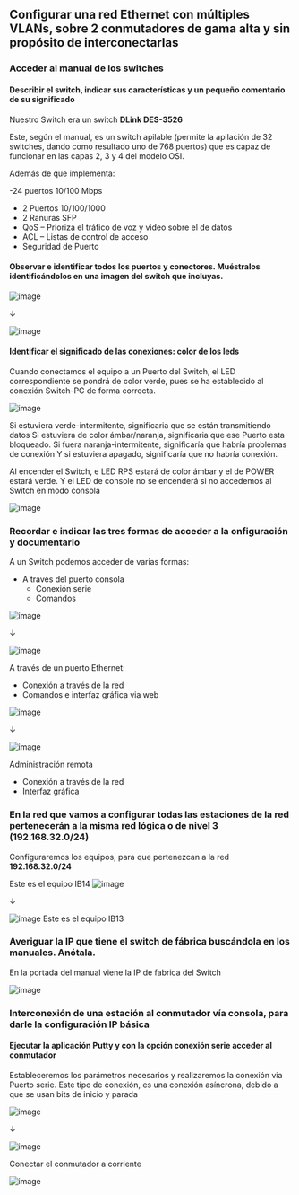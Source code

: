 ## Configurar una red Ethernet con múltiples VLANs, sobre 2 conmutadores de gama alta y sin propósito de interconectarlas

### Acceder al manual de los switches

#### Describir el switch, indicar sus características y un pequeño comentario de su significado

Nuestro Switch era un switch **DLink DES-3526**

Este, según el manual, es un switch apilable (permite la apilación de 32 switches, dando como resultado uno de 768 puertos) que es capaz de funcionar en las capas 2, 3 y 4 del modelo OSI. 

Además de que implementa: 

-24 puertos 10/100 Mbps 
- 2 Puertos 10/100/1000  
- 2 Ranuras SFP 
- QoS – Prioriza el tráfico de voz y video sobre el de datos 
- ACL – Listas de control de acceso 
- Seguridad de Puerto

#### Observar e identificar todos los puertos y conectores. Muéstralos identificándolos en una imagen del switch que incluyas.

![image](https://github.com/user-attachments/assets/00e6e292-3fb4-4d46-be95-66d0cc4fe755)

↓

![image](https://github.com/user-attachments/assets/02473963-9803-49d8-81a5-35e956a34cde)

#### Identificar el significado de las conexiones: color de los leds 

Cuando conectamos el equipo a un Puerto del Switch, el LED correspondiente se pondrá de color verde, pues se ha establecido al conexión Switch-PC de forma correcta.

![image](https://github.com/user-attachments/assets/27f34d60-f026-401d-b9e5-4db529f52759)


Si estuviera verde-intermitente, significaria que se están transmitiendo datos 
Si estuviera de color ámbar/naranja, significaria que ese Puerto esta bloqueado. 
Si fuera naranja-intermitente, significaría que habría problemas de conexión 
Y si estuviera apagado, significaría que no habría conexión. 

Al encender el Switch, e LED RPS estará de color ámbar y el de POWER estará verde. 
Y el LED de console no se encenderá si no accedemos al Switch en modo consola

![image](https://github.com/user-attachments/assets/4f239eb2-c563-45d1-a6ff-83014a2ba4c2)


### Recordar e indicar las tres formas de acceder a la onfiguración y documentarlo

A un Switch podemos acceder de varias formas: 

- A través del puerto consola
  - Conexión serie
  - Comandos
 
![image](https://github.com/user-attachments/assets/35b35899-1af6-4900-8af0-947d055926e5)

↓

![image](https://github.com/user-attachments/assets/fa4d13a1-e59c-4c61-bf91-5cfec3efa1a4)

A través de un puerto Ethernet:

- Conexión a través de la red
- Comandos e interfaz gráfica via web

![image](https://github.com/user-attachments/assets/39c1b63b-651c-404c-b1ba-d419afe52faa)

↓

![image](https://github.com/user-attachments/assets/eda52304-f108-4232-ad4f-a750cf49d458)

Administración remota

- Conexión a través de la red
- Interfaz gráfica

### En la red que vamos a configurar todas las estaciones de la red pertenecerán a la misma red lógica o de nivel 3 (192.168.32.0/24) 

Configuraremos los equipos, para que pertenezcan a la red **192.168.32.0/24**


Este es el equipo IB14
![image](https://github.com/user-attachments/assets/0ca03bf2-2190-4820-91a0-8886616a4e8e)



↓

![image](https://github.com/user-attachments/assets/73af0903-5b5a-4677-93b7-5503c5b8c602)
Este es el equipo IB13


### Averiguar la IP que tiene el switch de fábrica buscándola en los manuales. Anótala. 

En la portada del manual viene la IP de fabrica del Switch

![image](https://github.com/user-attachments/assets/72d3982f-d6eb-40b5-94a9-e69af3799969)

### Interconexión de una estación al conmutador vía consola, para darle la configuración IP básica

#### Ejecutar la aplicación Putty y con la opción conexión serie acceder al conmutador

Estableceremos los parámetros necesarios y realizaremos la conexión via Puerto serie. 
Este tipo de conexión, es una conexión asíncrona, debido a que se usan bits de inicio y parada 

![image](https://github.com/user-attachments/assets/2f4929de-c662-46d2-8fd3-17a9c7ce085e)

↓

![image](https://github.com/user-attachments/assets/fcd5725a-4349-470b-95cc-d5b6a703ce4f)

Conectar el conmutador a corriente

![image](https://github.com/user-attachments/assets/9a071098-3c3c-414d-ae83-06be6505a53e)










































